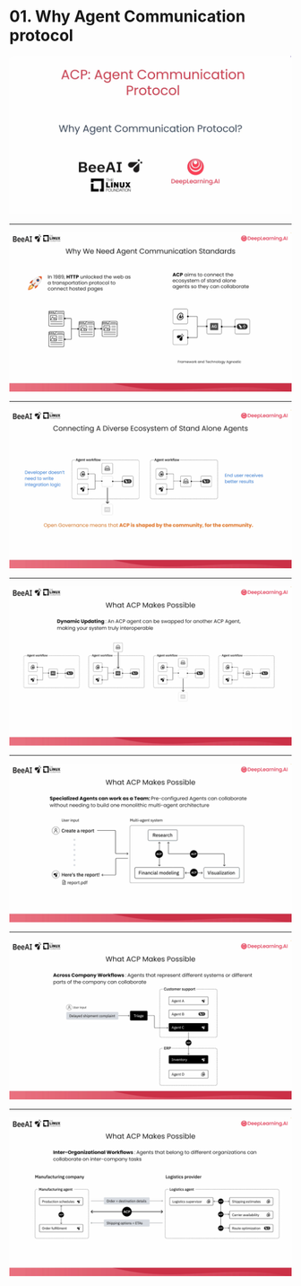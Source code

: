 # 01. Why Agent Communication protocol

![](Slides/videoframe_0.png)

---

![](Slides/videoframe_55793.png)

---

![](Slides/videoframe_151307.png)

---

![](Slides/videoframe_180799.png)

---

![](Slides/videoframe_189256.png)

---

![](Slides/videoframe_215681.png)

---

![](Slides/videoframe_260715.png)
